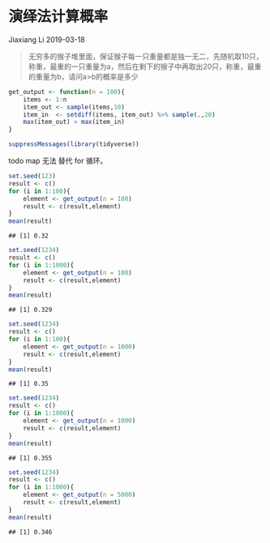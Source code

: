 演绎法计算概率
================
Jiaxiang Li
2019-03-18

> 无穷多的猴子堆里面，保证猴子每一只重量都是独一无二，先随机取10只，称重，最重的一只重量为a，然后在剩下的猴子中再取出20只，称重，最重的重量为b，请问a\>b的概率是多少

``` r
get_output <- function(n = 100){
    items <- 1:n
    item_out <- sample(items,10)
    item_in  <- setdiff(items, item_out) %>% sample(.,20)
    max(item_out) > max(item_in)
}
```

``` r
suppressMessages(library(tidyverse))
```

todo map 无法 替代 for 循环。

``` r
set.seed(123)
result <- c()
for (i in 1:100){
    element <- get_output(n = 100)
    result <- c(result,element)
}
mean(result)
```

    ## [1] 0.32

``` r
set.seed(1234)
result <- c()
for (i in 1:1000){
    element <- get_output(n = 100)
    result <- c(result,element)
}
mean(result)
```

    ## [1] 0.329

``` r
set.seed(1234)
result <- c()
for (i in 1:100){
    element <- get_output(n = 1000)
    result <- c(result,element)
}
mean(result)
```

    ## [1] 0.35

``` r
set.seed(1234)
result <- c()
for (i in 1:1000){
    element <- get_output(n = 1000)
    result <- c(result,element)
}
mean(result)
```

    ## [1] 0.355

``` r
set.seed(1234)
result <- c()
for (i in 1:1000){
    element <- get_output(n = 5000)
    result <- c(result,element)
}
mean(result)
```

    ## [1] 0.346
